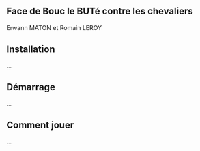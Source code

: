 ## Face de Bouc le BUTé contre les chevaliers

Erwann MATON et Romain LEROY

## Installation

...

## Démarrage

...

## Comment jouer

...
